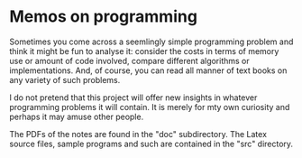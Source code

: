 # Memos on programming


Sometimes you come across a seemlingly simple programming problem and think
it might be fun to analyse it: consider the costs in terms of memory use or
amount of code involved, compare different algorithms or implementations.
And, of course, you can read all manner of text books on any variety of
such problems.

I do not pretend that this project will offer new insights in whatever
programming problems it will contain. It is merely for mty own curiosity
and perhaps it may amuse other people.

The PDFs of the notes are found in the "doc" subdirectory. The Latex source files,
sample programs and such are contained in the "src" directory.
